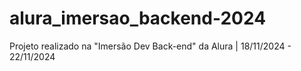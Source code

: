 # alura_imersao_backend-2024
Projeto realizado na "Imersão Dev Back-end" da Alura | 18/11/2024 - 22/11/2024
